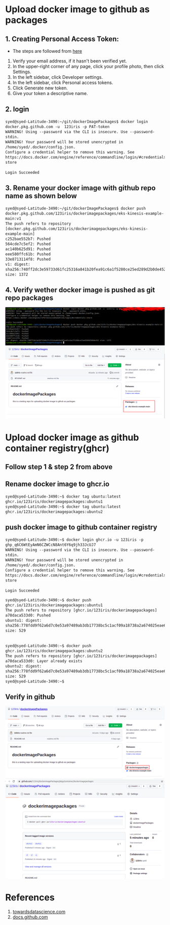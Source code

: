 # Upload docker image to github as packages

## 1. Creating Personal Access Token:

* The steps are followed from [here](https://docs.github.com/en/github/authenticating-to-github/keeping-your-account-and-data-secure/creating-a-personal-access-token)

1. Verify your email address, if it hasn't been verified yet.
2. In the upper-right corner of any page, click your profile photo, then click Settings.
3. In the left sidebar, click Developer settings.
4. In the left sidebar, click Personal access tokens.
5. Click Generate new token.
6. Give your token a descriptive name.


## 2. login

```
syed@syed-Latitude-3490:~/git/dockerImagePackages$ docker login docker.pkg.github.com -u  123iris -p PAT-token
WARNING! Using --password via the CLI is insecure. Use --password-stdin.
WARNING! Your password will be stored unencrypted in /home/syed/.docker/config.json.
Configure a credential helper to remove this warning. See
https://docs.docker.com/engine/reference/commandline/login/#credentials-store

Login Succeeded

```

## 3. Rename your docker image with github repo name as shown below

```
syed@syed-Latitude-3490:~/git/dockerImagePackages$ docker push docker.pkg.github.com/123iris/dockerimagepackages/eks-kinesis-example-main:v1
The push refers to repository [docker.pkg.github.com/123iris/dockerimagepackages/eks-kinesis-example-main]
c252bae552b7: Pushed 
564cde7c5ef2: Pushed 
ac140b625d91: Pushed 
eee580ffc61b: Pushed 
33e8713114f8: Pushed 
v1: digest: sha256:740ff2dc3e59733d61fc25316a841b20fea91c6a1f5280ce25ed289d2b0de452 size: 1372

```

## 4. Verify wether docker image is pushed as git repo packages

![dockerPushGithub.com.png](images/dockerPushGithub.com.png)
![dockerImageAsPackage.png](images/dockerImageAsPackage.png)


# Upload docker image as github container registry(ghcr)

## Follow step 1 & step 2 from above 

## Rename docker image to ghcr.io

```
syed@syed-Latitude-3490:~$ docker tag ubuntu:latest ghcr.io/123iris/dockerimagepackages:ubuntu1
syed@syed-Latitude-3490:~$ docker tag ubuntu:latest ghcr.io/123iris/dockerimagepackages:ubuntu2
```

## push docker image to github container registry

``` 
syed@syed-Latitude-3490:~$ docker login ghcr.io -u 123iris -p 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
WARNING! Using --password via the CLI is insecure. Use --password-stdin.
WARNING! Your password will be stored unencrypted in /home/syed/.docker/config.json.
Configure a credential helper to remove this warning. See
https://docs.docker.com/engine/reference/commandline/login/#credentials-store

Login Succeeded
```
```
syed@syed-Latitude-3490:~$ docker push ghcr.io/123iris/dockerimagepackages:ubuntu1
The push refers to repository [ghcr.io/123iris/dockerimagepackages]
a70daca533d0: Pushed 
ubuntu1: digest: sha256:778fdd9f62a6d7c0e53a97489ab3db17738bc5c1acf09a18738a2a674025eae6 size: 529


syed@syed-Latitude-3490:~$ docker push ghcr.io/123iris/dockerimagepackages:ubuntu2
The push refers to repository [ghcr.io/123iris/dockerimagepackages]
a70daca533d0: Layer already exists 
ubuntu2: digest: sha256:778fdd9f62a6d7c0e53a97489ab3db17738bc5c1acf09a18738a2a674025eae6 size: 529
syed@syed-Latitude-3490:~$ 

```

## Verify in github

![dockerImageAsGithubContainerRegistry.png](images/dockerImageAsGithubContainerRegistry.png)
![dockerImageAsGithubContainerRegistryDetails.png](images/dockerImageAsGithubContainerRegistryDetails.png)
# References

1. [towardsdatascience.com](https://towardsdatascience.com/setting-up-github-package-registry-with-docker-and-golang-7a75a2533139)
1. [docs.github.com](https://docs.github.com/en/enterprise-server@3.0/packages/working-with-a-github-packages-registry/working-with-the-docker-registry)